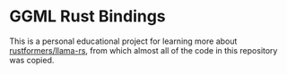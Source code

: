 # GGML Rust Bindings

This is a personal educational project for learning more about
[rustformers/llama-rs](https://github.com/rustformers/llama-rs), from which almost all of the code in this repository
was copied.
